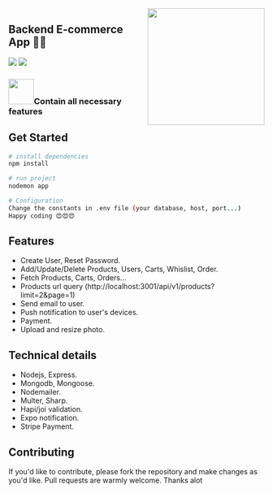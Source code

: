 <img align='right' src="https://media.giphy.com/media/M9gbBd9nbDrOTu1Mqx/giphy.gif" width="230">
 
## Backend E-commerce App 👨‍💻
[![](https://img.shields.io/badge/Facebook-AnhQuanNguyen-blue)](https://www.facebook.com/anhquan291/)
[![](https://img.shields.io/badge/Gmail-anhquan291%40gmail.com-red)](mailto:anhquan291@gmail.com)


### <img src="https://media.giphy.com/media/VgCDAzcKvsR6OM0uWg/giphy.gif" width="50">Contain all necessary features 


## Get Started


``` bash
# install dependencies
npm install
```
``` bash
# run project
nodemon app
```
``` bash
# Configuration 
Change the constants in .env file (your database, host, port...) 
Happy coding 😍😍😍
```

## Features
- Create User, Reset Password.
- Add/Update/Delete Products, Users, Carts, Whislist, Order.
- Fetch Products, Carts, Orders...
- Products url query (http://localhost:3001/api/v1/products?limit=2&page=1)
- Send email to user.
- Push notification to user's devices.
- Payment.
- Upload and resize photo.


## Technical details
  - Nodejs, Express.
  - Mongodb, Mongoose.
  - Nodemailer.
  - Multer, Sharp.
  - Hapi/joi validation.
  - Expo notification.
  - Stripe Payment.
  
  
## Contributing

If you'd like to contribute, please fork the repository and make changes as
you'd like. Pull requests are warmly welcome. Thanks alot
  




